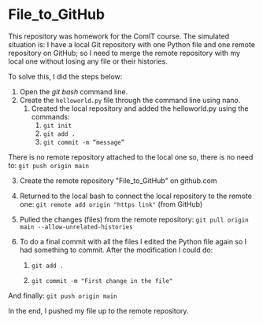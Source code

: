 # File_to_GitHub

This repository was homework for the ComIT course. The simulated situation is: I have a local Git repository with one Python file and one remote repository on GitHub; so I need to merge the remote repository with my local one without losing any file or their histories.

To solve this, I did the steps below:

1. Open the *git bash* command line.
2. Create the `helloworld.py` file through the command line using nano.
    1.  Created the local repository and added the helloworld.py using the commands:
        1. `git init`
        2. `git add .`
        3. `git commit -m “message”`

There is no remote repository attached to the local one so, there is no need to: `git push origin main`

3. Create the remote repository "File_to_GitHub" on github.com

4. Returned to the local bash to connect the local repository to the remote one: `git remote add origin "https link"` (from GitHub)

5. Pulled the changes (files) from the remote repository: `git pull origin main --allow-unrelated-histories`

6. To do a final commit with all the files I edited the Python file again so I had something to commit. After the modification I could do:
    
    1.  `git add .`
    
    2.  `git commit -m "First change in the file"`

And finally: `git push origin main`

In the end, I pushed my file up to the remote repository.
